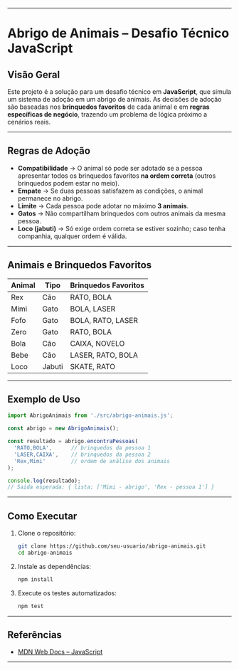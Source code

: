 

---

#  Abrigo de Animais – Desafio Técnico JavaScript

## Visão Geral

Este projeto é a solução para um desafio técnico em **JavaScript**, que simula um sistema de adoção em um abrigo de animais.
As decisões de adoção são baseadas nos **brinquedos favoritos** de cada animal e em **regras específicas de negócio**, trazendo um problema de lógica próximo a cenários reais.


---

## Regras de Adoção

* **Compatibilidade** → O animal só pode ser adotado se a pessoa apresentar todos os brinquedos favoritos **na ordem correta** (outros brinquedos podem estar no meio).
* **Empate** → Se duas pessoas satisfazem as condições, o animal permanece no abrigo.
* **Limite** → Cada pessoa pode adotar no máximo **3 animais**.
* **Gatos** → Não compartilham brinquedos com outros animais da mesma pessoa.
* **Loco (jabuti)** → Só exige ordem correta se estiver sozinho; caso tenha companhia, qualquer ordem é válida.

---

## Animais e Brinquedos Favoritos

| Animal | Tipo   | Brinquedos Favoritos |
| ------ | ------ | -------------------- |
| Rex    | Cão    | RATO, BOLA           |
| Mimi   | Gato   | BOLA, LASER          |
| Fofo   | Gato   | BOLA, RATO, LASER    |
| Zero   | Gato   | RATO, BOLA           |
| Bola   | Cão    | CAIXA, NOVELO        |
| Bebe   | Cão    | LASER, RATO, BOLA    |
| Loco   | Jabuti | SKATE, RATO          |

---

## Exemplo de Uso

```javascript
import AbrigoAnimais from './src/abrigo-animais.js';

const abrigo = new AbrigoAnimais();

const resultado = abrigo.encontraPessoas(
  'RATO,BOLA',      // brinquedos da pessoa 1
  'LASER,CAIXA',    // brinquedos da pessoa 2
  'Rex,Mimi'        // ordem de análise dos animais
);

console.log(resultado);
// Saída esperada: { lista: ['Mimi - abrigo', 'Rex - pessoa 1'] }
```

---

## Como Executar

1. Clone o repositório:

   ```bash
   git clone https://github.com/seu-usuario/abrigo-animais.git
   cd abrigo-animais
   ```
2. Instale as dependências:

   ```bash
   npm install
   ```
3. Execute os testes automatizados:

   ```bash
   npm test
   ```

---


## Referências

* [MDN Web Docs – JavaScript](https://developer.mozilla.org/pt-BR/docs/Web/JavaScript)

---

